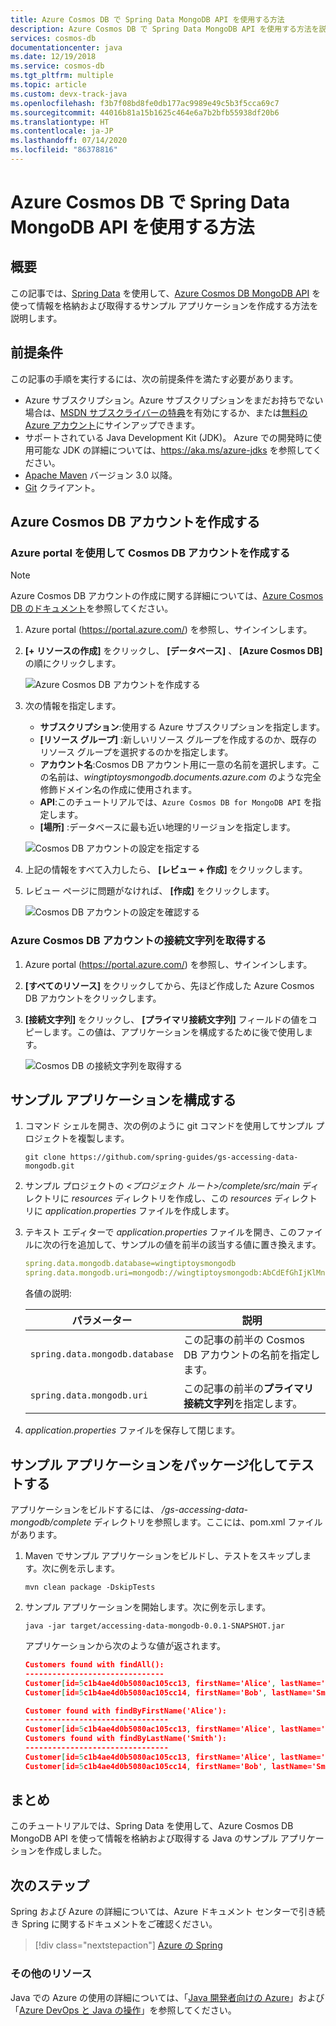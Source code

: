 ```yaml
---
title: Azure Cosmos DB で Spring Data MongoDB API を使用する方法
description: Azure Cosmos DB で Spring Data MongoDB API を使用する方法を説明します。
services: cosmos-db
documentationcenter: java
ms.date: 12/19/2018
ms.service: cosmos-db
ms.tgt_pltfrm: multiple
ms.topic: article
ms.custom: devx-track-java
ms.openlocfilehash: f3b7f08bd8fe0db177ac9989e49c5b3f5cca69c7
ms.sourcegitcommit: 44016b81a15b1625c464e6a7b2bfb55938df20b6
ms.translationtype: HT
ms.contentlocale: ja-JP
ms.lasthandoff: 07/14/2020
ms.locfileid: "86378816"
---
```

# <a name="how-to-use-spring-data-mongodb-api-with-azure-cosmos-db"></a>Azure Cosmos DB で Spring Data MongoDB API を使用する方法

## <a name="overview"></a>概要

この記事では、[Spring Data] を使用して、[Azure Cosmos DB MongoDB API](/azure/cosmos-db/mongodb-introduction) を使って情報を格納および取得するサンプル アプリケーションを作成する方法を説明します。

## <a name="prerequisites"></a>前提条件

この記事の手順を実行するには、次の前提条件を満たす必要があります。

* Azure サブスクリプション。Azure サブスクリプションをまだお持ちでない場合は、[MSDN サブスクライバーの特典]を有効にするか、または[無料の Azure アカウント]にサインアップできます。
* サポートされている Java Development Kit (JDK)。 Azure での開発時に使用可能な JDK の詳細については、<https://aka.ms/azure-jdks> を参照してください。
* [Apache Maven](http://maven.apache.org/) バージョン 3.0 以降。
* [Git](https://git-scm.com/downloads) クライアント。

## <a name="create-an-azure-cosmos-db-account"></a>Azure Cosmos DB アカウントを作成する

### <a name="create-a-cosmos-db-account-using-the-azure-portal"></a>Azure portal を使用して Cosmos DB アカウントを作成する

> [!NOTE]
> 
> Azure Cosmos DB アカウントの作成に関する詳細については、[Azure Cosmos DB のドキュメント](/azure/cosmos-db/)を参照してください。

1. Azure portal (<https://portal.azure.com/>) を参照し、サインインします。

1. **[+ リソースの作成]** をクリックし、 **[データベース]** 、 **[Azure Cosmos DB]** の順にクリックします。

   ![Azure Cosmos DB アカウントを作成する][COSMOSDB01]

1. 次の情報を指定します。

   - **サブスクリプション**:使用する Azure サブスクリプションを指定します。
   - **[リソース グループ]** :新しいリソース グループを作成するのか、既存のリソース グループを選択するのかを指定します。
   - **アカウント名**:Cosmos DB アカウント用に一意の名前を選択します。この名前は、*wingtiptoysmongodb.documents.azure.com* のような完全修飾ドメイン名の作成に使用されます。
   - **API**:このチュートリアルでは、`Azure Cosmos DB for MongoDB API` を指定します。
   - **[場所]** :データベースに最も近い地理的リージョンを指定します。

   ![Cosmos DB アカウントの設定を指定する][COSMOSDB02]
   
1. 上記の情報をすべて入力したら、 **[レビュー + 作成]** をクリックします。

1. レビュー ページに問題がなければ、 **[作成]** をクリックします。

   ![Cosmos DB アカウントの設定を確認する][COSMOSDB03]

### <a name="retrieve-the-connection-string-for-your-azure-cosmos-db-account"></a>Azure Cosmos DB アカウントの接続文字列を取得する

1. Azure portal (<https://portal.azure.com/>) を参照し、サインインします。

1. **[すべてのリソース]** をクリックしてから、先ほど作成した Azure Cosmos DB アカウントをクリックします。

1. **[接続文字列]** をクリックし、 **[プライマリ接続文字列]** フィールドの値をコピーします。この値は、アプリケーションを構成するために後で使用します。

   ![Cosmos DB の接続文字列を取得する][COSMOSDB06]

## <a name="configure-the-sample-application"></a>サンプル アプリケーションを構成する

1. コマンド シェルを開き、次の例のように git コマンドを使用してサンプル プロジェクトを複製します。

   ```shell
   git clone https://github.com/spring-guides/gs-accessing-data-mongodb.git
   ```

1. サンプル プロジェクトの *&lt;プロジェクト ルート&gt;/complete/src/main* ディレクトリに *resources* ディレクトリを作成し、この *resources* ディレクトリに *application.properties* ファイルを作成します。

1. テキスト エディターで *application.properties* ファイルを開き、このファイルに次の行を追加して、サンプルの値を前半の該当する値に置き換えます。

   ```yaml
   spring.data.mongodb.database=wingtiptoysmongodb
   spring.data.mongodb.uri=mongodb://wingtiptoysmongodb:AbCdEfGhIjKlMnOpQrStUvWxYz==@wingtiptoysmongodb.documents.azure.com:10255/?ssl=true&replicaSet=globaldb
   ```
   各値の説明:

   | パラメーター | 説明 |
   |---|---|
   | `spring.data.mongodb.database` | この記事の前半の Cosmos DB アカウントの名前を指定します。 |
   | `spring.data.mongodb.uri` | この記事の前半の**プライマリ接続文字列**を指定します。 |

1. *application.properties* ファイルを保存して閉じます。

## <a name="package-and-test-the-sample-application"></a>サンプル アプリケーションをパッケージ化してテストする

アプリケーションをビルドするには、 */gs-accessing-data-mongodb/complete* ディレクトリを参照します。ここには、pom.xml ファイルがあります。

1. Maven でサンプル アプリケーションをビルドし、テストをスキップします。次に例を示します。

   ```shell
   mvn clean package -DskipTests
   ```

1. サンプル アプリケーションを開始します。次に例を示します。

   ```shell
   java -jar target/accessing-data-mongodb-0.0.1-SNAPSHOT.jar
   ```
    
   アプリケーションから次のような値が返されます。

   ```json
   Customers found with findAll():
   -------------------------------
   Customer[id=5c1b4ae4d0b5080ac105cc13, firstName='Alice', lastName='Smith']
   Customer[id=5c1b4ae4d0b5080ac105cc14, firstName='Bob', lastName='Smith']
   
   Customer found with findByFirstName('Alice'):
   --------------------------------
   Customer[id=5c1b4ae4d0b5080ac105cc13, firstName='Alice', lastName='Smith']
   Customers found with findByLastName('Smith'):
   --------------------------------
   Customer[id=5c1b4ae4d0b5080ac105cc13, firstName='Alice', lastName='Smith']
   Customer[id=5c1b4ae4d0b5080ac105cc14, firstName='Bob', lastName='Smith']
   ```

## <a name="summary"></a>まとめ

このチュートリアルでは、Spring Data を使用して、Azure Cosmos DB MongoDB API を使って情報を格納および取得する Java のサンプル アプリケーションを作成しました。

## <a name="next-steps"></a>次のステップ

Spring および Azure の詳細については、Azure ドキュメント センターで引き続き Spring に関するドキュメントをご確認ください。

> [!div class="nextstepaction"]
> [Azure の Spring](/azure/developer/java/spring-framework)

### <a name="additional-resources"></a>その他のリソース

Java での Azure の使用の詳細については、「[Java 開発者向けの Azure]」および「[Azure DevOps と Java の操作]」を参照してください。

<!-- URL List -->

[Java 開発者向けの Azure]: /azure/developer/java/
[無料の Azure アカウント]: https://azure.microsoft.com/pricing/free-trial/
[Azure DevOps と Java の操作]: /azure/devops/
[MSDN サブスクライバーの特典]: https://azure.microsoft.com/pricing/member-offers/msdn-benefits-details/
[Spring Boot]: http://projects.spring.io/spring-boot/
[Spring Data]: https://spring.io/projects/spring-data
[Spring Initializr]: https://start.spring.io/
[Spring Framework]: https://spring.io/

<!-- IMG List -->

[COSMOSDB01]: media/configure-spring-data-mongodb-with-cosmos-db/create-cosmos-db-01.png
[COSMOSDB02]: media/configure-spring-data-mongodb-with-cosmos-db/create-cosmos-db-02.png
[COSMOSDB03]: media/configure-spring-data-mongodb-with-cosmos-db/create-cosmos-db-03.png
[COSMOSDB04]: media/configure-spring-data-mongodb-with-cosmos-db/create-cosmos-db-04.png
[COSMOSDB06]: media/configure-spring-data-mongodb-with-cosmos-db/create-cosmos-db-06.png
